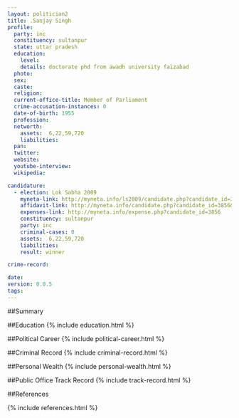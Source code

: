 ```yaml
---
layout: politician2
title: .Sanjay Singh
profile: 
  party: inc
  constituency: sultanpur
  state: uttar pradesh
  education: 
    level: 
    details: doctorate phd from awadh university faizabad
  photo: 
  sex: 
  caste: 
  religion: 
  current-office-title: Member of Parliament
  crime-accusation-instances: 0
  date-of-birth: 1955
  profession: 
  networth: 
    assets:  6,22,59,720
    liabilities: 
  pan: 
  twitter: 
  website: 
  youtube-interview: 
  wikipedia: 

candidature: 
  - election: Lok Sabha 2009
    myneta-link: http://myneta.info/ls2009/candidate.php?candidate_id=3856
    affidavit-link: http://myneta.info/candidate.php?candidate_id=3856&scan=original
    expenses-link: http://myneta.info/expense.php?candidate_id=3856
    constituency: sultanpur 
    party: inc
    criminal-cases: 0
    assets:  6,22,59,720
    liabilities: 
    result: winner 

crime-record: 

date: 
version: 0.0.5
tags: 
---
```

##Summary


##Education
{% include education.html %}


##Political Career
{% include political-career.html %}


##Criminal Record
{% include criminal-record.html %}


##Personal Wealth
{% include personal-wealth.html %}


##Public Office Track Record
{% include track-record.html %}


##References


{% include references.html %}